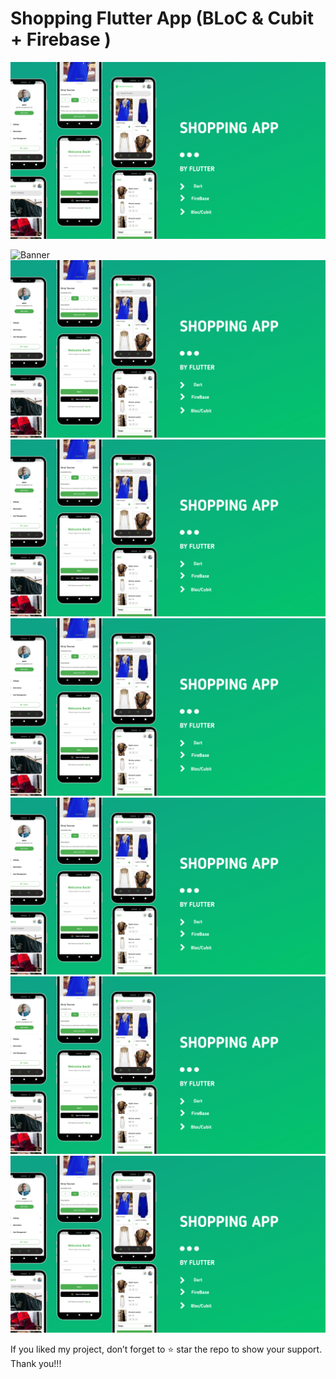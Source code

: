 # Shopping Flutter App   (BLoC & Cubit + Firebase )

![Banner](https://github.com/johnmaths9/flutter_ecommerce/blob/main/screenshots/shop_app.png)

![Banner](https://mostaql-production.s3.eu-west-1.amazonaws.com/uploads/portfolios/1345025/64b421dc5ec21/Screenshot1689452417.png?response-content-disposition=inline%3B%20filename%3D%22Screenshot1689452417.png%22&X-Amz-Content-Sha256=UNSIGNED-PAYLOAD&X-Amz-Algorithm=AWS4-HMAC-SHA256&X-Amz-Credential=AKIAJKI5LNJQTE2Z777Q%2F20240819%2Feu-west-1%2Fs3%2Faws4_request&X-Amz-Date=20240819T231942Z&X-Amz-SignedHeaders=host&X-Amz-Expires=10&X-Amz-Signature=561873847aa8999bc556df1817828e0e9ffe69a076b37146d4652ef942bd35ba)
![Banner](https://github.com/johnmaths9/flutter_ecommerce/blob/main/screenshots/shop_app.png)
![Banner](https://github.com/johnmaths9/flutter_ecommerce/blob/main/screenshots/shop_app.png)
![Banner](https://github.com/johnmaths9/flutter_ecommerce/blob/main/screenshots/shop_app.png)
![Banner](https://github.com/johnmaths9/flutter_ecommerce/blob/main/screenshots/shop_app.png)
![Banner](https://github.com/johnmaths9/flutter_ecommerce/blob/main/screenshots/shop_app.png)
![Banner](https://github.com/johnmaths9/flutter_ecommerce/blob/main/screenshots/shop_app.png)

If you liked my project, don’t forget to ⭐ star the repo to show your support.
Thank you!!!
